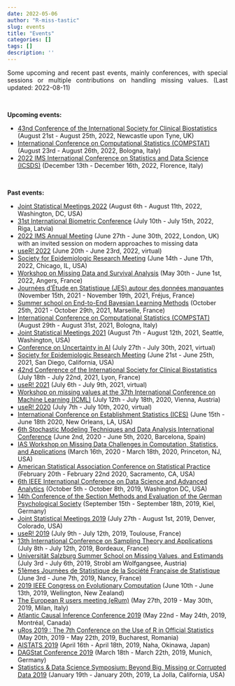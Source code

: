 ```yaml
---
date: 2022-05-06
author: "R-miss-tastic"
slug: events
title: "Events"
categories: []
tags: []
description: ''
---
```



<p align="justify">Some upcoming and recent past events, mainly conferences, with special sessions or multiple contributions on handling missing values. (Last updated: 2022-08-11)</p>

<!--more-->
<br>

<b>Upcoming events:</b>

<ul class="list-group" id="up-events-list">
<li class="list-group-item"> <a href="http://www.iscb2021.info/en" target="_blank">43nd Conference of the International Society for Clinical Biostatistics</a> (August 21st - August 25th, 2022, Newcastle upon Tyne, UK)</li>
<li class="list-group-item"> <a href="http://www.compstat2022.org/" target="_blank">International Conference on Computational Statistics (COMPSTAT)</a> (August 23rd - August 26th, 2022, Bologna, Italy)</li>
<li class="list-group-item"> <a href="https://sites.google.com/view/icsds2022" target="_blank">2022 IMS International Conference on Statistics and Data Science (ICSDS)</a> (December 13th - December 16th, 2022, Florence, Italy)</li>
</ul>

</br>

<b>Past events:</b>

<ul class="list-group" id="past-events-list">
<li class="list-group-item"> <a href="https://ww2.amstat.org/meetings/jsm/2022/" target="_blank">Joint Statistical Meetings 2022</a> (August 6th - August 11th, 2022, Washington, DC, USA)</li>
<li class="list-group-item"> <a href="https://www.ibc2022.org/home" target="_blank">31st International Biometric Conference</a> (July 10th - July 15th, 2022, Riga, Latvia)</li>
<li class="list-group-item"> <a href="https://www.imsannualmeeting-london2022.com/" target="_blank">2022 IMS Annual Meeting</a> (June 27th - June 30th, 2022, London, UK) with an invited session on modern approaches to missing data</li>
<li class="list-group-item"> <a href="https://user2022.r-project.org/" target="_blank">useR! 2022</a> (June 20th - June 23rd, 2022, virtual)</li>
<li class="list-group-item"> <a href="https://epiresearch.org/annual-meeting/2022-meeting/" target="_blank">Society for Epidemiologic Research Meeting</a> (June 14th - June 17th, 2022, Chicago, IL, USA)</li>
<li class="list-group-item"> <a href="https://mdsa2022.sciencesconf.org/" target="_blank">Workshop on Missing Data and Survival Analysis</a> (May 30th - June 1st, 2022, Angers, France)</li>
<li class="list-group-item"> <a href="https://www.sfds.asso.fr/fr/group/activites_et_parrainages/540-journees_detude_en_statistique_jes/" target="_blank">Journées d’Étude en Statistique (JES) autour des données manquantes</a> (November 15th, 2021 - November 19th, 2021, Fréjus, France)</li>
<li class="list-group-item"> <a href="https://bayesatcirm.github.io/" target="_blank">Summer school on End-to-End Bayesian Learning Methods</a> (October 25th, 2021 - October 29th, 2021, Marseille, France)</li>
<li class="list-group-item"> <a href="http://www.compstat2021.org/" target="_blank">International Conference on Computational Statistics (COMPSTAT)</a> (August 29th - August 31st, 2021, Bologna, Italy)</li>
<li class="list-group-item"> <a href="https://ww2.amstat.org/meetings/jsm/2021/" target="_blank">Joint Statistical Meetings 2021</a> (August 7th - August 12th, 2021, Seattle, Washington, USA)</li>
<li class="list-group-item"> <a href="https://www.auai.org/uai2021/" target="_blank">Conference on Uncertainty in AI</a> (July 27th - July 30th, 2021, virtual)</li>
<li class="list-group-item"> <a href="https://epiresearch.org/annual-meeting/2021-meeting/" target="_blank">Society for Epidemiologic Research Meeting</a> (June 21st - June 25th, 2021, San Diego, California, USA)</li>
<li class="list-group-item"> <a href="http://www.iscb2021.info/en" target="_blank">42nd Conference of the International Society for Clinical Biostatistics</a> (July 18th - July 22nd, 2021, Lyon, France)</li>
<li class="list-group-item"> <a href="https://user2021.r-project.org/" target="_blank">useR! 2021</a> (July 6th - July 9th, 2021, virtual)</li>
<li class="list-group-item"> <a href="https://artemiss-workshop.github.io/" target="_blank">Workshop on missing values at the 37th International Conference on Machine Learning (ICML)</a> (July 12th - July 18th, 2020, Vienna, Austria)</li>
<li class="list-group-item"> <a href="https://user2020.r-project.org/" target="_blank">useR! 2020</a> (July 7th - July 10th, 2020, virtual)</li>
<li class="list-group-item"> <a href="https://ww2.amstat.org/meetings/ices/2020/conferenceinfo.cfm" target="_blank">International Conference on Establishment Statistics (ICES)</a> (June 15th - June 18th 2020, New Orleans, LA, USA)</li>
<li class="list-group-item"> <a href="http://www.smtda.net/" target="_blank">6th Stochastic Modeling Techniques and Data Analysis International Conference</a> (June 2nd, 2020 - June 5th, 2020, Barcelona, Spain)</li>
<li class="list-group-item"> <a href="https://www.math.ias.edu/sp/sycoe" target="_blank">IAS Workshop on Missing Data Challenges in Computation, Statistics, and Applications</a> (March 16th, 2020 - March 18th, 2020, Princeton, NJ, USA)</li>
<li class="list-group-item"> <a href="https://ww2.amstat.org/meetings/csp/2020/" target="_blank">American Statistical Association Conference on Statistical Practice</a> (February 20th - February 22nd 2020, Sacramento, CA, USA)</li>
<li class="list-group-item"> <a href="http://about-conference.dsaa2019.dsaa.co/" target="_blank">6th IEEE International Conference on Data Science and Advanced Analytics</a> (October 5th - October 8th, 2019, Washington DC, USA)</li>
<li class="list-group-item"> <a href="http://www.fgme2019.de/index.php?id=1&L=2" target="_blank">14th Conference of the Section Methods and Evaluation of the German Psychological Society</a> (September 15th - September 18th, 2019, Kiel, Germany)</li>
<li class="list-group-item"> <a href="http://ww2.amstat.org/meetings/jsm/2019/index.cfm" target="_blank">Joint Statistical Meetings 2019</a> (July 27th - August 1st, 2019, Denver, Colorado, USA)</li>
<li class="list-group-item"> <a href="http://user2019.r-project.org" target="_blank">useR! 2019</a> (July 9th - July 12th, 2019, Toulouse, France)</li>
<li class="list-group-item"> <a href="https://sampta2019.sciencesconf.org/?forward-action=index&forward-controller=index&lang=en" target="_blank">13th International Conference on Sampling Theory and Applications</a> (July 8th - July 12th, 2019, Bordeaux, France)</li>
<li class="list-group-item"> <a href="http://www.biometrische-gesellschaft.de/fileadmin/AG_Daten/Weiterbildung/PDFs/FlyerStrobl_V_2019.pdf" target="_blank">Universit&auml;t Salzburg Summer School on Missing Values, and Estimands</a> (July 3rd - July 6th, 2019, Strobl am Wolfgangsee, Austria)</li>
<li class="list-group-item"> <a href="http://www.jds2019.sfds.asso.fr/" target="_blank">51èmes Journ&#xE8;es de Statistique de la Soci&#xE9;t&#xE9; Fran&ccedil;aise de Statistique</a> (June 3rd - June 7th, 2019, Nancy, France)</li>
<li class="list-group-item"> <a href="http://cec2019.org/index.html" target="_blank">2019 IEEE Congress on Evolutionary Computation</a> (June 10th - June 13th, 2019, Wellington, New Zealand)</li>
<li class="list-group-item"> <a href="http://2020.erum.io/" target="_blank">The European R users meeting (eRum)</a> (May 27th, 2019 - May 30th, 2019, Milan, Italy)</li>
<li class="list-group-item"> <a href="https://www.mcgill.ca/epi-biostat-occh/news-events/atlantic-causal-inference-conference-2019" target="_blank">Atlantic Causal Inference Conference 2019</a> (May 22nd - May 24th, 2019, Montr&#xE9;al, Canada)</li>
<li class="list-group-item"> <a href="http://www.r-project.ro/conference2019.html" target="_blank">uRos 2019 : The 7th Conference on the Use of R in Official Statistics</a> (May 20th, 2019 - May 22th, 2019, Bucharest, Romania)</li>
<li class="list-group-item"> <a href="https://www.aistats.org" target="_blank">AISTATS 2019</a> (April 16th - April 18th, 2019, Naha, Okinawa, Japan)</li>
<li class="list-group-item"> <a href="https://www.dagstat2019.statistik.uni-muenchen.de/index.html" target="_blank">DAGStat Conference 2019</a> (March 18th - March 22th, 2019, Munich, Germany)</li>
<li class="list-group-item"> <a href="http://datascience.ucsd.edu/statistics-symposium/" target="_blank">Statistics & Data Science Symposium: Beyond Big, Missing or Corrupted Data 2019</a> (January 19th - January 20th, 2019, La Jolla, California, USA)</li>
</ul>

</br>
